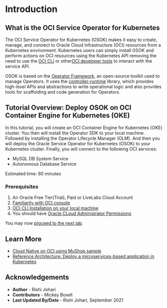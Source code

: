 # Introduction

## What is the OCI Service Operator for Kubernetes 

The OCI Service Operator for Kubernetes (OSOK) makes it easy to create, manage, and connect to Oracle Cloud Infrastructure (OCI) resources from a Kubernetes environment. Kubernetes users can simply install OSOK and perform actions on OCI resources using the Kubernetes API removing the need to use the [OCI CLI](https://docs.oracle.com/en-us/iaas/Content/API/Concepts/cliconcepts.htm) or other[OCI developer tools](https://docs.oracle.com/en-us/iaas/Content/devtoolshome.htm) to interact with the service API. 

OSOK is based on the [Operator Framework](https://operatorframework.io/), an open-source toolkit used to manage Operators. It uses the [controller-runtime](https://github.com/kubernetes-sigs/controller-runtime) library, which provides high-level APIs and abstractions to write operational logic and also provides tools for scaffolding and code generation for Operators.

## Tutorial Overview: Deploy OSOK on OCI Container Engine for Kubernetes (OKE)
In this tutorial, you will create an OCI Container Engine for Kubernetes (OKE) cluster. You then will install the Operator SDK to your local machine. Followed by installing the Operator Lifecycle Manager (OLM). And then you will deploy the Oracle Service Operator for Kubernetes (OSOK) to your Kubernetes cluster. Finally, you will connect to the following OCI services:

- MySQL DB System Service 
- Autonomous Database Service

Estimated time: 60 minutes


### Prerequisites

1. An Oracle Free Tier(Trial), Paid or LiveLabs Cloud Account
2. [Familiarity with OCI console](https://docs.us-phoenix-1.oraclecloud.com/Content/GSG/Concepts/console.htm)
3. [OCI CLI Installation on your local machine](https://docs.oracle.com/en-us/iaas/Content/API/SDKDocs/cliinstall.htm)
4. You should have [Oracle CLoud Administrator Permissions](https://docs.oracle.com/en-us/iaas/Content/GSG/Tasks/addingusers.htm#Add)


You may now [proceed to the next lab](#next).

## Learn More

* [Cloud Native on OCI using MuShop sample](https://oracle-quickstart.github.io/oci-cloudnative/)
* [Reference Architecture: Deploy a microservices-based application in Kubernetes](https://docs.oracle.com/en/solutions/cloud-native-ecommerce/index.html#GUID-CB180453-1F32-4465-8F27-EA7300ECF771)


## Acknowledgements

* **Author** - Rishi Johari
* **Contributors** -  Mickey Boxell
* **Last Updated By/Date** - Rishi Johari, September 2021
